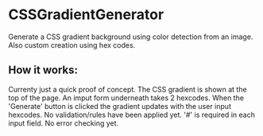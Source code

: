 # CSSGradientGenerator
Generate a CSS gradient background using color detection from an image. Also custom creation using hex codes.

## How it works:
Currenty just a quick proof of concept.
The CSS gradient is shown at the top of the page. An imput form underneath takes 2 hexcodes.
When the 'Generate' button is clicked the gradient updates with the user input hexcodes.
No validation/rules have been applied yet. '#' is required in each input field. No error checking yet.
